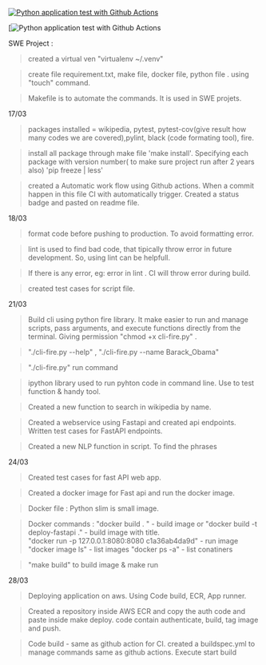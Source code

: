 [![Python application test with Github Actions](https://github.com/gafar8281/Microservices-Python-Project/actions/workflows/devops.yml/badge.svg)](https://github.com/gafar8281/Microservices-Python-Project/actions/workflows/devops.yml)

[![Python application test with Github Actions](https://codebuild.ap-south-1.amazonaws.com/badges?uuid=eyJlbmNyeXB0ZWREYXRhIjoiZm8wai8ydXpyY0Z4NDl5TkRQVVFncWFpNWo4ZTEwcDBQRkUrZ0tPcUtuZXJuK0tNNjczSkhXa2Jwd0FnVW9KZkFqVytULzl0d29BZUkzU0lybTNXWlNZPSIsIml2UGFyYW1ldGVyU3BlYyI6InF2VEplcHdKKzJYSXJRbm4iLCJtYXRlcmlhbFNldFNlcmlhbCI6Mn0%3D&branch=main)

SWE Project :

> created a virtual ven "virtualenv ~/.venv"

> create file requirement.txt, make file, docker file, python file . using "touch" command.

> Makefile is to automate the commands. It is used in SWE projets.

17/03
> packages installed = wikipedia, pytest, pytest-cov(give result how many codes we are covered),pylint, black (code formating tool), fire.

> install all package through make file 'make install'. Specifying each package with version number( to make sure project run after 2 years also) 'pip freeze | less' 

> created a Automatic work flow using Github actions. When a commit happen in this file CI with automatically trigger. Created a status badge and pasted on readme file. 

18/03
> format code before pushing to production. To avoid formatting error.

> lint is used to find bad code, that tipically throw error in future development. So, using lint can be helpfull.

> If there is any error, eg: error in lint . CI will throw error during build.

> created test cases for script file.

21/03
> Build cli using python fire library. It make easier to run and manage scripts, pass arguments, and execute functions directly from the terminal. Giving permission "chmod +x cli-fire.py" .

> "./cli-fire.py --help" , "./cli-fire.py --name Barack_Obama" 

> "./cli-fire.py"  run command

> ipython library used to run pyhton code in command line. Use to test function & handy tool.

> Created a new function to search in wikipedia by name. 

> Created a webservice using Fastapi and created api endpoints. Written test cases for FastAPI endpoints.

> Created a new NLP function in script. To find the phrases

24/03
> Created test cases for fast API web app.

> Created a docker image for Fast api and run the docker image.

> Docker file :
Python slim is small image.

> Docker commands : 
"docker build . " - build image  or  "docker build -t deploy-fastapi ." - build image with title.  
"docker run -p 127.0.0.1:8080:8080 c1a36ab4da9d" - run image
"docker image ls" - list images
"docker ps -a" - list conatiners

> "make build" to build image  & make run


28/03
> Deploying application on aws. Using Code build, ECR, App runner.

> Created a repository inside AWS ECR and copy the auth code and paste inside make deploy.
code contain authenticate, build, tag image and push.

> Code build - same as github action for CI.
created a buildspec.yml to manage commands same as github actions. Execute start build

